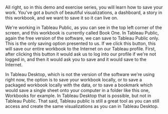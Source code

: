 All right, so in this demo and exercise series, you will learn how to save your work. You've got a bunch of beautiful visualizations, a dashboard, a story in this workbook, and we want to save it so it can live on.

We're working in Tableau Public, as you can see in the top left corner of the screen, and this workbook is currently called Book One. In Tableau Public, again the free version of the software, we can save to Tableau Public only. This is the only saving option presented to us. If we click this button, this will save our entire workbook to the Internet on our Tableau profile. First, after clicking this button it would ask us to log into our profile if we're not logged in, and then it would ask you to save and it would save to the Internet.

In Tableau Desktop, which is not the version of the software we're using right now, the option is to save your workbook locally, or to save a packaged workbook locally with the data, or to save a bookmark which would save a single sheet onto your computer in a folder like this one, Workbooks for example. In Tableau Desktop that is possible, but not in Tableau Public. That said, Tableau public is still a great tool as you can still access and create the same visualizations as you can in Tableau Desktop.
